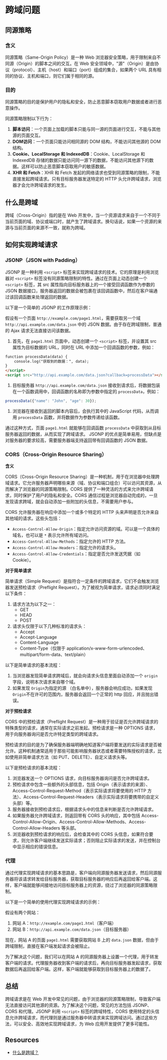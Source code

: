 # 跨域问题

## 同源策略

### 含义

同源策略（Same-Origin Policy）是一种 Web 浏览器安全策略，用于限制来自不同源（Origin）的脚本之间的交互。在 Web 安全领域中，"源"（Origin）是由协议（protocol）、主机（host）和端口（port）组成的集合，如果两个 URL 具有相同的协议、主机和端口，则它们属于相同的源。

### 目的

同源策略的目的是保护用户的隐私和安全，防止恶意脚本窃取用户数据或者进行恶意操作。

同源策略限制以下行为：

1. **脚本访问**：一个页面上加载的脚本只能与同一源的页面进行交互，不能与其他源的页面交互。
2. **DOM访问**：一个页面只能访问相同源的 DOM 结构，不能访问其他源的 DOM 结构。
3. **Cookie、LocalStorage 和 IndexedDB**：Cookie、LocalStorage 和 IndexedDB 存储的数据只能访问同一源下的数据，不能访问其他源下的数据。这样可以防止恶意脚本窃取用户的敏感数据。
4. **XHR 和 Fetch**：XHR 和 Fetch 发起的网络请求也受到同源策略的限制，不能直接发起跨域请求。只有目标服务器发送特定的 HTTP 头允许跨域请求，浏览器才会允许跨域请求的发生。

## 什么是跨域

跨域（Cross-Origin）指的是在 Web 开发中，当一个资源请求来自于一个不同于当前页面的域、协议或端口时，就产生了跨域请求。换句话说，如果一个资源的来源与当前页面的来源不一致，就称为跨域。

## 如何实现跨域请求

### JSONP（JSON with Padding）

JSONP 是一种利用 `<script>` 标签来实现跨域请求的技术。它的原理是利用浏览器对 `<script>` 标签没有同源策略限制的特性。通过在页面上动态创建一个 `<script>` 标签，其 src 属性指向目标服务器上的一个接受回调函数作为参数的 JSON 数据接口，服务器返回的数据会被包裹在该回调函数中，然后在客户端通过该回调函数来处理返回的数据。

以下是一个简单的 JSONP 的工作原理示例：

假设有一个页面 `http://example.com/page1.html`，需要获取另一个域 `http://api.example.com/data.json` 中的 JSON 数据。由于存在跨域限制，普通的 Ajax 请求无法直接访问该数据。

1. 首先，在 `page1.html` 页面中，动态创建一个 `<script>` 标签，并设置其 src 属性为目标数据的 URL，同时在 URL 中添加一个回调函数的参数，例如：

```html
function processData(data) {
    console.log("获取到的数据：", data);
}
</script>
<script src="http://api.example.com/data.json?callback=processData"></script>
```

1. 目标服务器 `http://api.example.com/data.json` 接收到请求后，将数据包装在一个函数调用中，回调函数的名称即为参数中指定的 `processData`，例如：

```javascript
processData({"name": "John", "age": 30});
```

1. 浏览器在接收到返回的脚本内容后，会执行其中的 JavaScript 代码，从而调用 `processData` 函数，并将数据作为参数传递给该函数。

通过这种方式，页面 `page1.html` 就能够在回调函数 `processData` 中获取到从目标服务器返回的数据，从而实现了跨域请求。 JSONP 的优点是简单易用，但缺点是对服务器的要求较高，需要服务器端支持返回带有回调函数的 JSON 数据。

### CORS（Cross-Origin Resource Sharing）

**含义**

CORS（Cross-Origin Resource Sharing）是一种机制，用于在浏览器中处理跨域请求。它允许服务器声明哪些来源（域、协议和端口组合）可以访问其资源，从而解决了浏览器的同源策略限制。CORS 提供了一种灵活的方式来允许跨域请求，同时保护了用户的隐私和安全。CORS 通信过程是浏览器自动完成的，一旦发现请求跨域，就会自动添加一些附加的头信息，不需要用户参与。

CORS 允许服务器在响应中添加一个或多个特定的 HTTP 头来声明是否允许来自其他域的请求。这些头包括：

- `Access-Control-Allow-Origin`：指定允许访问资源的域。可以是一个具体的域名，也可以是 `*` 表示允许所有域访问。
- `Access-Control-Allow-Methods`：指定允许的 HTTP 方法。
- `Access-Control-Allow-Headers`：指定允许的请求头。
- `Access-Control-Allow-Credentials`：指定是否允许发送凭据（如 Cookie）。

**对于简单请求**

简单请求（Simple Request）是指符合一定条件的跨域请求，它们不会触发浏览器发送预检请求（Preflight Request）。为了被视为简单请求，请求必须同时满足以下条件：

1. 请求方法为以下之一：
   - GET
   - HEAD
   - POST
2. 请求头仅限于以下几种标准的请求头：
   - Accept
   - Accept-Language
   - Content-Language
   - Content-Type（仅限于 application/x-www-form-urlencoded、multipart/form-data、text/plain）

以下是简单请求的基本流程：

1. 当浏览器发现简单请求跨域后，就会向请求头信息里面自动添加一个 `origin`字段，说明本次请求来自哪个域。
2. 如果发现 `Origin`为指定的源 （白名单中），服务器会响应成功，如果发现 `Origin`不在许可的范围内，服务器会返回一个正常的 http 回应，并且抛出错误。

**对于预检请求**

CORS 中的预检请求（Preflight Request）是一种用于验证是否允许跨域请求的特殊类型的请求，通常在实际请求之前发起。预检请求是一种 OPTIONS 请求，用于向服务器询问是否允许特定类型的跨域请求。

预检请求的目的是为了确保服务器端明确地知道客户端将要发送的实际请求是否被允许。这种机制通常适用于那些可能影响服务器状态或者需要特殊授权的请求，比如使用非简单请求方法（如 PUT、DELETE）、自定义请求头等。

以下是预检请求的基本流程：

1. 浏览器发送一个 OPTIONS 请求，向目标服务器询问是否允许跨域请求。
2. 预检请求中包含一些额外的头部信息，包括 Origin（表示请求的来源）、Access-Control-Request-Method（表示实际请求将要使用的 HTTP 方法）、Access-Control-Request-Headers（表示实际请求将要携带的自定义头部）等。
3. 服务器接收到预检请求后，根据请求头中的信息来判断是否允许跨域请求。
4. 如果服务器允许跨域请求，则返回带有 CORS 头的响应，其中包括 Access-Control-Allow-Origin、Access-Control-Allow-Methods、Access-Control-Allow-Headers 等头部。
5. 浏览器收到预检请求的响应后，会检查其中的 CORS 头信息，如果符合要求，则允许客户端继续发送实际请求；否则阻止实际请求的发送，并在控制台中显示相应的错误信息。

### 代理

通过代理实现跨域请求的基本思路是，客户端向同源服务器发送请求，然后同源服务器将该请求转发给目标服务器，获取目标服务器的响应后再返回给客户端。这样，客户端就能够间接地访问目标服务器上的资源，绕过了浏览器的同源策略限制。

以下是一个简单的使用代理实现跨域请求的示例：

假设有两个网站：

1. 网站 A：`http://example.com/page1.html`（客户端）
2. 网站 B：`http://api.example.com/data.json`（目标服务器）

现在，网站 A 的页面 `page1.html` 需要获取网站 B 上的 `data.json` 数据，但由于跨域限制，直接在客户端发起请求会被阻止。

为了解决这个问题，我们可以在网站 A 的同源服务器上设置一个代理，用于转发客户端的请求。代理服务器收到客户端的请求后，再向目标服务器发起请求，获取数据后再返回给客户端。这样，客户端就能够获取到目标服务器上的数据了。

## 总结

跨域请求是在 Web 开发中常见的问题，由于浏览器的同源策略限制，导致客户端无法直接访问其他源的资源。为了解决这个问题，常见的方法包括 JSONP、CORS 和代理。JSONP 利用 `<script>` 标签的跨域特性，CORS 使用特定的头信息允许跨域请求，而代理则是通过服务器中转请求来实现跨域访问。通过这些方法，可以安全、高效地实现跨域请求，为 Web 应用开发提供了更多可能性。

## Resources

- [什么是跨域？](https://blog.csdn.net/fudaihb/article/details/140187291)

